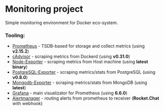 # Monitoring project

Simple monitoring environment for Docker eco-system.

### Tooling:

* [Prometheus](https://github.com/prometheus/prometheus) - TSDB-based for storage and collect metrics (using **v2.15.2**)
* [cAdvisor](https://github.com/google/cadvisor) - scraping metrics from Dockerd (using **v0.31.0**)
* [Node-Exporter](https://github.com/prometheus/node_exporter) - scraping metrics from Host machine (using **latest binary**)
* [PostgreSQL-Exporter](https://github.com/wrouesnel/postgres_exporter) - scraping metrics/stats from PostgreSQL (using **v0.8.0**)
* [Mongodb-Exporter](https://hub.docker.com/r/eses/mongodb_exporter) - scraping metrics/stats from MongoDB (using **latest**)
* [Grafana](https://github.com/grafana/grafana) - main visualizator for Prometheus (using **6.6.0**)
* [Alertmanager](https://github.com/prometheus/alertmanager) - routing alerts from prometheus to receiver (**Rocket.Chat** with webhook)
